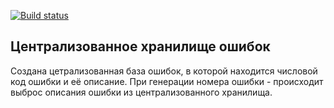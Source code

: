 [![Build status](https://ci.appveyor.com/api/projects/status/hqld9c9gyrbijm3t?svg=true)](https://ci.appveyor.com/project/Go5710264/containersmap)

## Централизованное хранилище ошибок
Создана цетрализованная база ошибок, в которой находится числовой код ошибки и её описание.
При генерации номера ошибки - происходит выброс описания ошибки из централизованного хранилища.